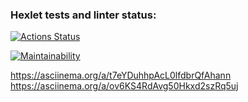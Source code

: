 ### Hexlet tests and linter status:
[![Actions Status](https://github.com/Denver1987/frontend-project-44/actions/workflows/hexlet-check.yml/badge.svg)](https://github.com/Denver1987/frontend-project-44/actions)

[![Maintainability](https://api.codeclimate.com/v1/badges/ccdf25e5642cf6fe3695/maintainability)](https://codeclimate.com/github/Denver1987/frontend-project-44/maintainability)

https://asciinema.org/a/t7eYDuhhpAcL0lfdbrQfAhann
https://asciinema.org/a/ov6KS4RdAvg50Hkxd2szRq5uj
